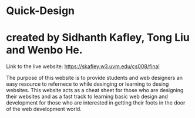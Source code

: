 # Quick-Design
# created by Sidhanth Kafley, Tong Liu and Wenbo He.

Link to the live website: https://skafley.w3.uvm.edu/cs008/final

The purpose of this website is to provide students and web designers an easy resource to refernece to while desinging or learning to desing websites.
This website acts as a cheat sheet for those who are designing their websites and as a fast track to learning basic web design and development for those who are interested in getting their foots in the door of the web development world.
